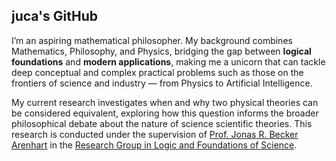 ## juca's GitHub

I’m an aspiring mathematical philosopher. My background combines Mathematics, Philosophy, and Physics, bridging the gap between **logical foundations** and **modern applications**, making me a unicorn that can tackle deep conceptual and complex practical problems such as those on the frontiers of science and industry — from Physics to Artificial Intelligence.

My current research investigates when and why two physical theories can be considered equivalent, exploring how this question informs the broader philosophical debate about the nature of science scientific theories. This research is conducted under the supervision of [Prof. Jonas R. Becker Arenhart](https://scholar.google.com/citations?user=INalU8cAAAAJ&hl=pt-BR) in the [Research Group in Logic and Foundations of Science](https://sites.google.com/view/logicandfoundationsofscience/home?authuser=0).
